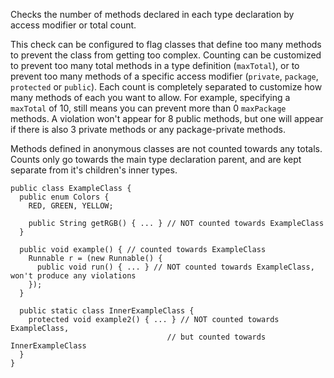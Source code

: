 Checks the number of methods declared in each type declaration by access
modifier or total count.

This check can be configured to flag classes that define too many
methods to prevent the class from getting too complex. Counting can be
customized to prevent too many total methods in a type definition
(`maxTotal`), or to prevent too many methods of a specific access
modifier (`private`, `package`, `protected` or `public`). Each count is
completely separated to customize how many methods of each you want to
allow. For example, specifying a `maxTotal` of 10, still means you can
prevent more than 0 `maxPackage` methods. A violation won't appear for 8
public methods, but one will appear if there is also 3 private methods
or any package-private methods.

Methods defined in anonymous classes are not counted towards any totals.
Counts only go towards the main type declaration parent, and are kept
separate from it's children's inner types.

    public class ExampleClass {
      public enum Colors {
        RED, GREEN, YELLOW;

        public String getRGB() { ... } // NOT counted towards ExampleClass
      }

      public void example() { // counted towards ExampleClass
        Runnable r = (new Runnable() {
          public void run() { ... } // NOT counted towards ExampleClass, won't produce any violations
        });
      }

      public static class InnerExampleClass {
        protected void example2() { ... } // NOT counted towards ExampleClass,
                                       // but counted towards InnerExampleClass
      }
    }
